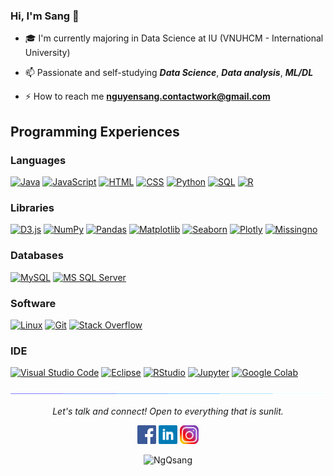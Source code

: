 ### Hi, I'm Sang 👋

- 🎓 I'm currently majoring in Data Science at IU (VNUHCM - International University)
  
- 📫 Passionate and self-studying ***Data Science***, ***Data analysis***, ***ML/DL***

- ⚡ How to reach me **nguyensang.contactwork@gmail.com**

## Programming Experiences

### Languages 
<p>
    <a href="https://github.com/search?q=user%3ANgQsang/+is%3Arepo+language%3Ajava"><img alt="Java" src="https://img.shields.io/badge/Java-%23007396.svg?logo=java&logoColor=white"></a>
    <a href="https://github.com/search?q=user%3ANgQsang/+is%3Arepo+language%3Ajavascript"><img alt="JavaScript" src="https://img.shields.io/badge/JavaScript%20-%23007396.svg?logo=javascript&logoColor=white"></a>
    <a href="https://github.com/search?q=user%3ANgQsang/+is%3Arepo+language%3Ahtml"><img alt="HTML" src="https://img.shields.io/badge/HTML%20-%23E34F26.svg?logo=html5&logoColor=white"></a>
    <a href="https://github.com/search?q=user%3ANgQsang/+is%3Arepo+language%3Acss"><img alt="CSS" src="https://img.shields.io/badge/CSS%20-%231572B6.svg?logo=css3&logoColor=white"></a> 
    <a href="https://github.com/search?q=user%3ANgQsang/+is%3Arepo+language%3Apython"><img alt="Python" src="https://img.shields.io/badge/Python%20-%2314354C.svg?logo=python&logoColor=white"></a>
    <a href="https://github.com/search?q=user%3ANgQsang/+is%3Arepo+language%3Asql"><img alt="SQL" src="https://img.shields.io/badge/SQL%20-%23025E8C.svg?logo=mysql&logoColor=white"></a>
    <a href="https://github.com/search?q=user%3ANgQsang/+is%3Arepo+language%3AR"><img alt="R" src="https://img.shields.io/badge/R-%23276DC3.svg?logo=R&logoColor=white">
</a>

### Libraries

<p>
    <a href="#"><img alt="D3.js" src="https://img.shields.io/badge/D3.js-%2020532a.svg?logo=d3.js&logoColor=white"></a>
    <a href="#"><img alt="NumPy" src="https://img.shields.io/badge/Numpy%20-%23430098.svg?logo=numpy&logoColor=white"></a>
     <a href="https://github.com/search?q=user%3ANgQsang/+is%3Arepo+language%3Apandas">
        <img alt="Pandas" src="https://img.shields.io/badge/Pandas-%23150458.svg?logo=pandas&logoColor=white"></a>
    <a href="https://github.com/search?q=user%3ANgQsang/+is%3Arepo+language%3Amatplotlib">
        <img alt="Matplotlib" src="https://img.shields.io/badge/Matplotlib-%234572a6.svg?logo=python&logoColor=white"></a>
    <a href="https://github.com/search?q=user%3ANgQsang/+is%3Arepo+language%3Aseaborn">
        <img alt="Seaborn" src="https://img.shields.io/badge/Seaborn-%237893c9.svg?logo=python&logoColor=white"></a>
    <a href="https://github.com/search?q=user%3ANgQsang/+is%3Arepo+language%3Aplotly">
        <img alt="Plotly" src="https://img.shields.io/badge/Plotly-%23339933.svg?logo=plotly&logoColor=white"></a>
    <a href="https://github.com/search?q=user%3ANgQsang/+is%3Arepo+language%3Amissingno">
        <img alt="Missingno" src="https://img.shields.io/badge/Missingno-%236B7280.svg?logo=python&logoColor=white"></a>
	
</p>

### Databases

<p>
    <a href="#"><img alt="MySQL" src="https://img.shields.io/badge/MySQL-%24430098.svg?logo=mysql&logoColor=white"></a>
    <a href="#"><img alt="MS SQL Server" src="https://img.shields.io/badge/MS%20SQL%20Server-%2300f.svg?logo=microsoftsqlserver&logoColor=white"></a>
</p>

### Software

<p>
    <a href="#"><img alt="Linux" src="https://img.shields.io/badge/Linux-3333ff?logo=linux&logoColor=white"></a>
    <a href="#"><img alt="Git" src="https://img.shields.io/badge/Git%20-%23F05033.svg?logo=git&logoColor=white"></a>
    <a href="#"><img alt="Stack Overflow" src="https://img.shields.io/badge/-Stack%20Overflow-FE7A16?logo=stack-overflow&logoColor=white"></a>

### IDE

<p>
    <a href="#"><img alt="Visual Studio Code" src="https://img.shields.io/badge/Visual%20Studio%20Code-0078d7.svg?logo=visual-studio-code&logoColor=white"></a>
    <a href="link-to-eclipse"><img alt="Eclipse" src="https://img.shields.io/badge/Eclipse-007CFF.svg?logo=eclipse&logoColor=white"></a>
    <a href="link-to-rstudio"><img alt="RStudio" src="https://img.shields.io/badge/RStudio-75AADB.svg?logo=rstudio&logoColor=white"></a>
    <a href="link-to-jupyter"><img alt="Jupyter" src="https://img.shields.io/badge/Jupyter-F37626.svg?logo=jupyter&logoColor=white"></a>
    <a href="link-to-google-colab"><img alt="Google Colab" src="https://img.shields.io/badge/Google%20Colab-F9AB00.svg?logo=google-colab&logoColor=white"></a>
</p>

![divider](./images/divider.gif)

<p align="center">
  <i>Let's talk and connect! Open to everything that is sunlit.</i>

  <p align="center">
  <code><a href="https://www.facebook.com/profile.php?id=100041757683705/"><img width="30px" src="./images/facebook.png" title="Facebook"/></a></code>
	<code><a href="https://www.linkedin.com/in/sang-nguyen-6026a5283/"><img width="30px" src="./images/linkedin.png" title="Linkedin"/></a></code>
	<code><a href="https://www.instagram.com/quangsang____/"><img width="30px" src="./images/instagram.png" title="Instagram"/></a></code>
  </p>

  <p align="center">
      <img src="https://komarev.com/ghpvc/?username=NgQsang&label=Profile+Views" alt="NgQsang" />
  </p>
</p>

